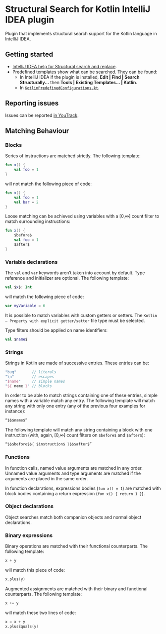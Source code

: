 # Structural Search for Kotlin IntelliJ IDEA plugin

Plugin that implements structural search support for the Kotlin language in IntelliJ IDEA.

## Getting started

- [IntelliJ IDEA help for Structural search and replace](https://www.jetbrains.com/help/idea/structural-search-and-replace.html).
- Predefined templates show what can be searched. They can be found:
    - In IntelliJ IDEA if the plugin is installed, **Edit | Find | Search Structurally...** then **Tools | Existing Templates... | Kotlin**.
    - In [`KotlinPredefinedConfigurations.kt`](src/main/kotlin/com/jetbrains/kotlin/structuralsearch/KotlinPredefinedConfigurations.kt).

## Reporting issues

Issues can be reported [in YouTrack](https://youtrack.jetbrains.com/newIssue?project=KT&summary=Structural%20Search%3A&description=This%20template%3A%0A%60%60%60kt%0Afun%20%24x%24()%0A%60%60%60%0A%0AShould%20match%20the%20following%20code%3A%0A%60%60%60kt%0Afun%20foo()%20%7B%7D%0A%60%60%60).

## Matching Behaviour

### Blocks

Series of instructions are matched strictly. The following template:

```kotlin
fun x() {
    val foo = 1
}
```

will not match the following piece of code:

```kotlin
fun x() {
    val foo = 1
    val bar = 2
}
```

Loose matching can be achieved using variables with a [0,∞] count filter to match surrounding instructions:

```kotlin
fun x() {
    $before$
    val foo = 1
    $after$
}
```


### Variable declarations

The `val` and `var` keywords aren’t taken into account by default. Type reference and initializer are optional. The following template:

```kotlin
val $x$: Int
```

will match the following piece of code:

```kotlin
var myVariable = 6
```

It is possible to match variables with custom getters or setters.
The `Kotlin — Property with explicit getter/setter` file type must be selected.

Type filters should be applied on name identifiers:

```kotlin
val $name$
```

### Strings

Strings in Kotlin are made of successive entries.
These entries can be:
 
```kotlin
"bug"       // literals
"\n"        // escapes
"$name"     // simple names
"${ name }" // blocks
```
In order to be able to match strings containing one of these entries, simple names with a variable match any entry.
The following template will match any string with only one entry (any of the previous four examples for instance):

```kotlin
“$$$name$”
```

The following template will match any string containing a block with one instruction
(with, again, [0,∞] count filters on `$before$` and `$after$`):

```kotlin
“$$$before$${ $instruction$ }$$$after$”
```

### Functions

In function calls, named value arguments are matched in any order. Unnamed value arguments and type arguments are matched if the arguments are placed in the same order.

In function declarations, expressions bodies (`fun x() = 1`) are matched with block bodies containing a return expression (`fun x() { return 1 }`).

### Object declarations

Object searches match both companion objects and normal object declarations.

### Binary expressions

Binary operations are matched with their functional counterparts.
The following template:

```kotlin
x + y
```

will match this piece of code:

```kotlin
x.plus(y)
```

Augmented assignments are matched with their binary and functional counterparts.
The following template:

```kotlin
x += y
```

will match these two lines of code:

```kotlin
x = x + y
x.plusEquals(y)
```